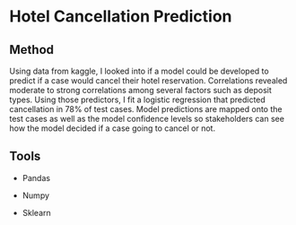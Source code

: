 # Hotel Cancellation Prediction

## Method

Using data from kaggle, I looked into if a model could be developed to predict if a case would cancel their hotel reservation. Correlations revealed moderate to strong correlations among several factors such as deposit types. Using those predictors, I fit a logistic regression that predicted cancellation in 78% of test cases. Model predictions are mapped onto the test cases as well as the model confidence levels so stakeholders can see how the model decided if a case going to cancel or not. 

##  Tools

* Pandas

* Numpy

* Sklearn